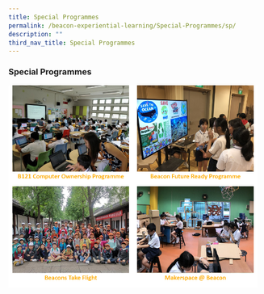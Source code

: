 ```yaml
---
title: Special Programmes
permalink: /beacon-experiential-learning/Special-Programmes/sp/
description: ""
third_nav_title: Special Programmes
---
```

### Special Programmes

<p><a href="/beacon-experiential-learning/Special-Programmes/b121/">
<img src="/images/BEL/bel-sp01.jpg" style="width:49%" align="left"></a></p>

<p><a href="/beacon-experiential-learning/Special-Programmes/bfrr/">
<img src="/images/BEL/bel-sp02.jpg" style="width:49%" align="left"></a></p>
	
<p><a href="/beacon-experiential-learning/Special-Programmes/btf/">
<img src="/images/BEL/bel-sp03.jpg" style="width:49%" align="left"></a></p>

<p><a href="/beacon-experiential-learning/Special-Programmes/makerspace/">
<img src="/images/BEL/bel-sp04.jpg" style="width:49%" align="left"></a></p>
